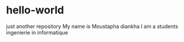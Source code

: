 # hello-world
just another repository
My name is Moustapha diankha 
I am a students ingenierie in informatique
